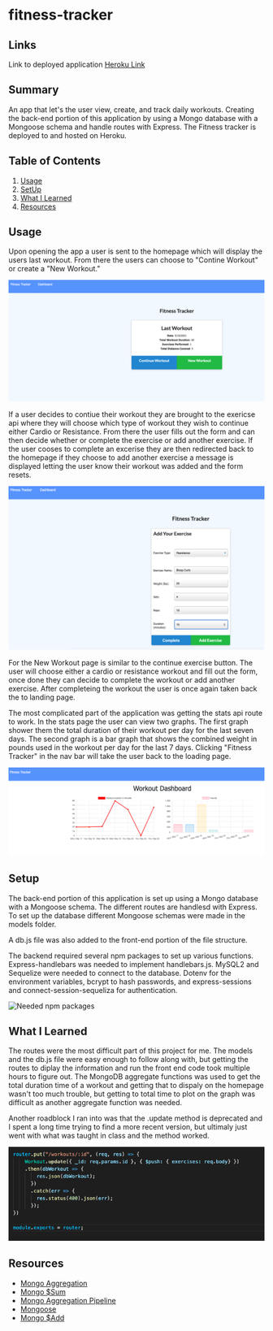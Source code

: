 # fitness-tracker


## Links
Link to deployed application [Heroku Link](https://calm-ridge-18618.herokuapp.com/)

## Summary
An app that let's the user view, create, and track daily workouts. Creating the back-end portion of this application by using a Mongo database with a Mongoose schema and handle routes with Express. The Fitness tracker is deployed to and hosted on Heroku. 

## Table of Contents
1. [Usage](#usage)
2. [SetUp](#setup)
3. [What I Learned](#what-i-learned)
4. [Resources](#resources)

## Usage
Upon opening the app a user is sent to the homepage which will display the users last workout. From there the users can choose to "Contine Workout" or create a "New Workout."  

![Picture of the homepage view](pictures/landing-screen.png)

If a user decides to contiue their workout they are brought to the exericse api where they will choose which type of workout they wish to continue either Cardio or Resistance. From there the user fills out the form and can then decide whether or complete the exercise or add another exercise. If the user cooses to complete an excerise they are then redirected back to the homepage if they choose to add another exercise a message is displayed letting the user know their workout was added and the form resets. 

![Picture of the homepage view](pictures/add-exercise.png)

For the New Workout page is similar to the continue exercise button. The user will choose either a cardio or resistance workout and fill out the form, once done they can decide to complete the workout or add another exercise. After completeing the workout the user is once again taken back the to landing page. 

The most complicated part of the application was getting the stats api route to work. In the stats page the user can view two graphs. The first graph shower them the total duration of their workout per day for the last seven days. The second graph is a bar graph that shows the combined weight in pounds used in the workout per day for the last 7 days. Clicking "Fitness Tracker" in the nav bar will take the user back to the loading page.  

![Picture of the homepage view](pictures/graphs.png)

## Setup
The back-end portion of this application is set up using a Mongo database with a Mongoose schema. The different routes are handlesd with Express. To set up the database different Mongoose schemas were made in the models folder. 

A db.js file was also added to the front-end portion of the file structure. 

The backend required several npm packages to set up various functions. Express-handlebars was needed to implement handlebars.js. MySQL2 and Sequelize were needed to connect to the database. Dotenv for the environment variables, bcrypt to hash passwords, and express-sessions and connect-session-sequeliza for authentication. 

![Needed npm packages](pictures/needed-packs.png)

## What I Learned
The routes were the most difficult part of this project for me. The models and the db.js file were easy enough to follow along with, but getting the routes to diplay the information and run the front end code took multiple hours to figure out. The MongoDB aggregate functions was used to get the total duration time of a workout and getting that to dispaly on the homepage wasn't too much trouble, but getting to total time to plot on the graph was difficult as another aggregate function was needed. 

Another roadblock I ran into was that the .update method is deprecated and I spent a long time trying to find a more recent version, but ultimaly just went with what was taught in class and the method worked. 

![Delete code](pictures/dep-update.png)

## Resources
* [Mongo Aggregation](https://docs.mongodb.com/manual/aggregation/)
* [Mongo $Sum](https://docs.mongodb.com/manual/reference/operator/aggregation/sum/)
* [Mongo Aggregation Pipeline](https://docs.mongodb.com/manual/meta/aggregation-quick-reference/#std-label-aggregation-expressions)
* [Mongoose](https://mongoosejs.com/docs/2.7.x/docs/updating-documents.html) 
* [Mongo $Add](https://docs.mongodb.com/manual/reference/operator/aggregation/addFields/) 
